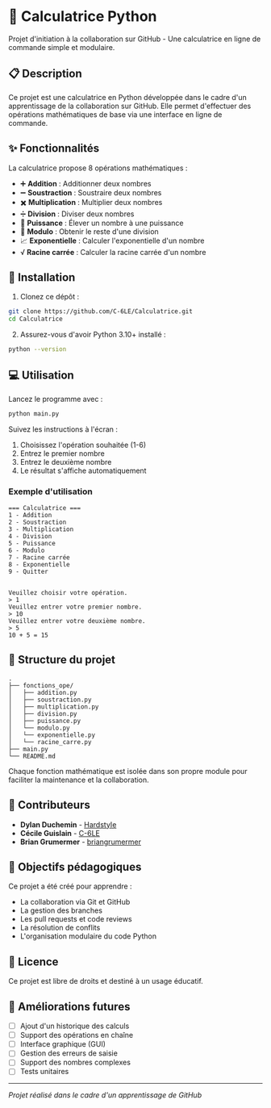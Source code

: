 # 🧮 Calculatrice Python

Projet d'initiation à la collaboration sur GitHub - Une calculatrice en ligne de commande simple et modulaire.

## 📋 Description

Ce projet est une calculatrice en Python développée dans le cadre d'un apprentissage de la collaboration sur GitHub. Elle permet d'effectuer des opérations mathématiques de base via une interface en ligne de commande.

## ✨ Fonctionnalités

La calculatrice propose 8 opérations mathématiques :

- ➕ **Addition** : Additionner deux nombres
- ➖ **Soustraction** : Soustraire deux nombres
- ✖️ **Multiplication** : Multiplier deux nombres
- ➗ **Division** : Diviser deux nombres
- 🔢 **Puissance** : Élever un nombre à une puissance
- 📐 **Modulo** : Obtenir le reste d'une division
- 📈 **Exponentielle** : Calculer l'exponentielle d'un nombre
- √ **Racine carrée** : Calculer la racine carrée d'un nombre

## 🚀 Installation

1. Clonez ce dépôt :
```bash
git clone https://github.com/C-6LE/Calculatrice.git
cd Calculatrice
```

2. Assurez-vous d'avoir Python 3.10+ installé :
```bash
python --version
```

## 💻 Utilisation

Lancez le programme avec :
```bash
python main.py
```

Suivez les instructions à l'écran :
1. Choisissez l'opération souhaitée (1-6)
2. Entrez le premier nombre
3. Entrez le deuxième nombre
4. Le résultat s'affiche automatiquement

### Exemple d'utilisation

```
=== Calculatrice ===
1 - Addition
2 - Soustraction
3 - Multiplication
4 - Division
5 - Puissance
6 - Modulo
7 - Racine carrée
8 - Exponentielle
9 - Quitter


Veuillez choisir votre opération.
> 1
Veuillez entrer votre premier nombre.
> 10
Veuillez entrer votre deuxième nombre.
> 5
10 + 5 = 15
```

## 📁 Structure du projet

```
.
├── fonctions_ope/
│   ├── addition.py
│   ├── soustraction.py
│   ├── multiplication.py
│   ├── division.py
│   ├── puissance.py
│   └── modulo.py
│   └── exponentielle.py
│   └── racine_carre.py
├── main.py
└── README.md
```

Chaque fonction mathématique est isolée dans son propre module pour faciliter la maintenance et la collaboration.

## 👥 Contributeurs

- **Dylan Duchemin** - [HardstyIe](https://github.com/HardstyIe)
- **Cécile Guislain** - [C-6LE](https://github.com/C-6LE)
- **Brian Grumermer** - [briangrumermer](https://github.com/briangrumermer)

## 🎯 Objectifs pédagogiques

Ce projet a été créé pour apprendre :
- La collaboration via Git et GitHub
- La gestion des branches
- Les pull requests et code reviews
- La résolution de conflits
- L'organisation modulaire du code Python

## 📝 Licence

Ce projet est libre de droits et destiné à un usage éducatif.

## 🔮 Améliorations futures

- [ ] Ajout d'un historique des calculs
- [ ] Support des opérations en chaîne
- [ ] Interface graphique (GUI)
- [ ] Gestion des erreurs de saisie
- [ ] Support des nombres complexes
- [ ] Tests unitaires

---

*Projet réalisé dans le cadre d'un apprentissage de GitHub*